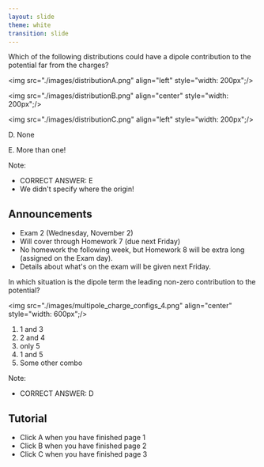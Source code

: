 ```yaml
---
layout: slide
theme: white
transition: slide
---
```


<section data-markdown>

Which of the following distributions could have a dipole contribution to the potential far from the charges?

<img src="./images/distributionA.png" align="left" style="width: 200px";/>

<img src="./images/distributionB.png" align="center" style="width: 200px";/>

<img src="./images/distributionC.png" align="left" style="width: 200px";/>

D. None

E. More than one!

Note:
* CORRECT ANSWER: E
* We didn't specify where the origin!

</section>

<section data-markdown>

## Announcements

* Exam 2 (Wednesday, November 2)
* Will cover through Homework 7 (due next Friday)
* No homework the following week, but Homework 8 will be extra long (assigned on the Exam day).
* Details about what's on the exam will be given next Friday.

</section>

<section data-markdown>

In which situation is the dipole term the leading non-zero contribution to the potential?

<img src="./images/multipole_charge_configs_4.png" align="center" style="width: 600px";/>


1. 1 and 3
2. 2 and 4
3. only 5
4. 1 and 5
5. Some other combo

Note:
* CORRECT ANSWER: D


</section>

<section data-markdown>

## Tutorial

* Click A when you have finished page 1
* Click B when you have finished page 2
* Click C when you have finished page 3



</section>
